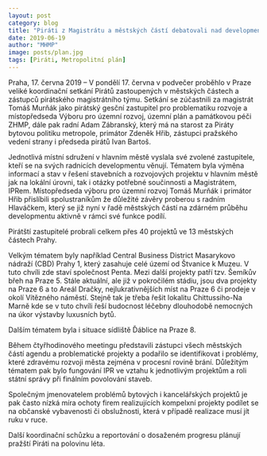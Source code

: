 ```yaml
---
layout: post
category: blog
title: "Piráti z Magistrátu a městských částí debatovali nad developmentem v Praze. Identifikovali problematické projekty"
date: 2019-06-19
author: "MHMP"
image: posts/plan.jpg
tags: [Piráti, Metropolitní plán]
---
```


Praha, 17. června 2019 – V pondělí 17. června v podvečer proběhlo v Praze veliké koordinační setkání Pirátů zastoupených v městských částech a zástupců pirátského magistrátního týmu. Setkání se zúčastnili za magistrát Tomáš Murňák jako pirátský gesční zastupitel pro problematiku rozvoje a místopředseda Výboru pro územní rozvoj, územní plán a památkovou péči ZHMP, dále pak radní Adam Zábranský, který má na starost za Piráty bytovou politiku metropole, primátor Zdeněk Hřib, zástupci pražského vedení strany i předseda pirátů Ivan Bartoš.

Jednotlivá místní sdružení v hlavním městě vyslala své zvolené zastupitele, kteří se na svých radnicích developmentu věnují. Tématem byla výměna informací a stav v řešení stavebních a rozvojových projektu v hlavním městě jak na lokální úrovni, tak i otázky potřebné součinnosti a Magistrátem, IPRem. Místopředseda výboru pro územní rozvoj Tomáš Murňák i primátor Hřib přislíbili spolustraníkům že důležité závěry proberou s radním Hlaváčkem, který se již nyní v řadě městských částí na zdárném průběhu developmentu aktivně v rámci své funkce podílí. 

Pirátští zastupitelé probrali celkem přes 40 projektů ve 13 městských částech Prahy.

Velkým tématem byly například Central Business District Masarykovo nádraží (CBD) Prahy 1, který zasahuje celé území od Štvanice k Muzeu. V tuto chvíli zde staví společnost Penta. Mezi další projekty patří tzv. Šemíkův břeh na Praze 5. Stále aktuální, ale již v pokročilém stádiu, jsou dva projekty na Praze 6 a to Areál Dračky, nejlukrativnějších míst na Praze 6 či prodeje v okolí Vítězného náměstí. Stejně tak je třeba řešit lokalitu Chittussiho-Na Marně kde se v tuto chvíli řeší budocnost léčebny dlouhodobě nemocných na úkor výstavby luxusních bytů. 

Dalším tématem byla i situace sídliště Ďáblice na Praze 8. 

Během čtyřhodinového meetingu představili zástupci všech městských částí agendu a problematické projekty a podařilo se identifikovat i problémy, které zdravému rozvoji města zejména v procesní rovině brání. Důležitým tématem pak bylo fungování IPR ve vztahu k jednotlivým projektům a roli státní správy při finálním povolování staveb.

Společným jmenovatelem problémů bytových i kancelářských projektů je pak často nízká míra ochoty firem realizujících kompelxní projekty podílet se na občanské vybavenosti či obslužnosti, která v případě realizace musí jít ruku v ruce.

Další koordinační schůzku a reportování o dosaženém progresu plánují pražští Piráti na polovinu léta.


